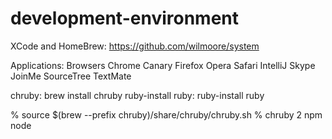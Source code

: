 development-environment
=======================

XCode and HomeBrew:
https://github.com/wilmoore/system

Applications:
Browsers
Chrome
Canary
Firefox
Opera
Safari
IntelliJ
Skype
JoinMe
SourceTree
TextMate

chruby: brew install chruby ruby-install
ruby: ruby-install ruby


% source $(brew --prefix chruby)/share/chruby/chruby.sh
% chruby 2
npm
node
